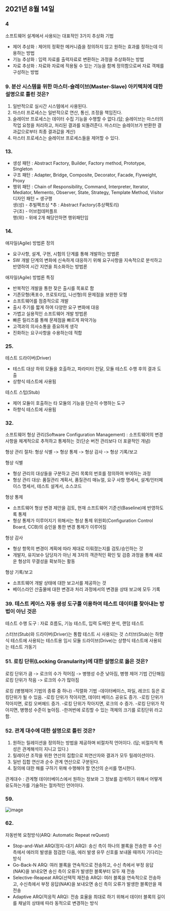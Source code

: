 ## 2021년 8월 14일 
### 4
소프트웨어 설계에서 사용되는 대표적인 3가지 추상화 기법
- 제어 추상화 : 제어의 정확한 메커니즘을 정의하지 않고 원하는 효과를 정하는데 이용하는 방법
- 기능 추상화 : 입력 자료를 출력자료로 변환하는 과정을 추상화하는 방법
- 자료 추상화 : 자료와 자료에 적용될 수 있는 기능을 함께 정의함으로써 자료 객체를 구성하는 방법
### 9. 분산 시스템을 위한 마스터-슬레이브(Master-Slave) 아키텍처에 대한 설명으로 틀린 것은?
1. 일반적으로 실시간 시스템에서 사용된다.
2. 마스터 프로세스는 일반적으로 연산, 통신, 조정을 책임진다.
3. 슬레이브 프로세스는 데이터 수집 기능을 수행할 수 없다.(답; 슬레이브는 마스터의 작업 요청을 처리하고, 처리된 결과를 되돌려준다. 마스터는 슬레이브가 반환한 결과값으로부터 최종 결과값을 계산)
4. 마스터 프로세스는 슬레이브 프로세스들을 제어할 수 있다.

### 13.
- 생성 패턴 : Abstract Factory, Builder, Factory method, Prototype, Singleton
- 구조 패턴 : Adapter, Bridge, Composite, Decorator, Facade, Flyweight, Proxy
- 행위 패턴 : Chain of Responsibility, Command, Interpreter, Iterator, Mediator, Memento, Observer, State, Strategy, Template Method, Visitor
디자인 패턴 = 생구행 <br>
생(성) - 추빌팩프싱      *추 : Abstract Factory(추상팩토리) <br>
구(조) - 어브컴데퍼플프 <br>
행(위) - 위에 2개 해당안하면 행위패턴임

### 14.
애자일(Agile) 방법론 정의
- 요구사항, 설계, 구현, 시험의 단계를 통해 개발하는 방법론
- SW 개발 단계의 변화에 신속하게 대응하기 위해 요구사항을 지속적으로 분석하고 반영하여 시간 지연을 최소화하는 방법론

애자일(Agile) 방법론 특징
- 반복적인 개발을 통한 잦은 출시를 목표로 함
- 기존모형(폭포수, 프로토타입, 나선형)의 문제점을 보완한 모형
- 소프트웨어를 점증적으로 개발
- 출시 주기를 짧게 하여 다양한 요구 변화에 대응
- 가볍고 실용적인 소프트웨어 개발 방법론
- 빠른 릴리즈를 통해 문제점을 빠르게 파악가능
- 고객과의 의사소통을 중요하게 생각
- 진화하는 요구사항을 수용하는데 적합

### 25.
테스트 드라이버(Driver)
- 테스트 대상 하위 모듈을 호출하고, 파라미터 전달, 모듈 테스트 수행 후의 결과 도출
- 상향식 테스트에 사용됨

테스트 스텁(Stub)
- 제어 모듈이 호출하는 타 모듈의 기능을 단순히 수행하는 도구
- 하향식 테스트에 사용됨

### 32.
소프트웨어 형상 관리(Software Configuration Management)
: 소프트웨어의 변경 사항을 체계적으로 추적하고 통제하는 것(단순 버전 관리보다 더 포괄적인 개념)

형상 관리 절차: 형상 식별 -> 형상 통제 -> 형상 감사 -> 형상 기록/보고

형상 식별
- 형상 관리의 대상들을 구분하고 관리 목록의 번호를 정의하여 부여하는 과정
- 형상 관리 대상: 품질관리 계획서, 품질관리 매뉴얼, 요구 사항 명세서, 설계/인터페이스 명세서, 테스트 설계서, 소스코드

형상 통제
- 소프트웨어 형상 변경 제안을 검토, 현재 소프트웨어 기준선(Baseline)에 반영하도록 통제
- 형상 통제가 이루어지기 위해서는 형상 통제 위원회(Configuration Control Board, CCB)의 승인을 통한 변경 통제가 이루어짐

형상 감사
- 형상 항목의 변경이 계획에 따라 제대로 이뤄졌는지를 검토/승인하는 것
- 개발자, 유지보수 담당자가 아닌 제 3자의 객관적인 확인 및 검증 과정을 통해 새로운 형상의 무결성을 확보하는 활동

형상 기록/보고
- 소프트웨어 개발 상태에 대한 보고서를 제공하는 것
- 베이스라인 산출물에 대한 변경과 처리 과정에서의 변경을 상태 보고에 모두 기록

### 39. 테스트 케이스 자동 생성 도구를 이용하여 테스트 데이터를 찾아내는 방법이 아닌 것은
테스트 수행 도구
: 자료 흐름도, 기능 테스트, 입력 도메인 분석, 랜덤 테스트

스터브(Stub)와 드라이버(Driver)는 통합 테스트 시 사용되는 것
스터브(Stub)는 하향식 테스트에 사용되는 테스트용 임시 모듈
드라이브(Drive)는 상향식 테스트에 사용되는 테스트 가동기

### 51. 로킹 단위(Locking Granularity)에 대한 설명으로 옳은 것은?
로킹 단위가 큼 -> 로크의 수가 적어짐 -> 병행성 수준 낮아짐, 병행 제어 기법 간단해짐
로킹 단위가 작음 -> 로크의 수가 많아짐


로킹 (병행제어 기법의 종류 중 하나)
-직렬화 기법
-데이터베이스, 파일, 레코드 등은 로킹단위가 될 수 있음.
-로킹 단위가 작아지면, 데이터 베이스 공유도 증가.
-로킹 단위가 작아지면, 로킹 오버헤드 증가.
-로킹 단위가 작아지면, 로크의 수 증가.
-로킹 단위가 작아지면, 병행성 수준이 높아짐.
-한꺼번에 로킹할 수 있는 객체의 크기를 로킹단위 라고 함.

### 52. 관계 대수에 대한 설명으로 틀린 것은?
1. 원하는 릴레이션을 정의하는 방법을 제공하며 비절차적 언어이다. (답; 비절차적 특성은 관계해석이 지니고 있다.)
2. 릴레이션 조작을 위한 연산의 집합으로 피연산자와 결과가 모두 릴레이션이다.
3. 일반 집합 연산과 순수 관계 연산으로 구분된다.
4. 질의에 대한 해를 구하기 위해 수행해야 할 연산의 순서를 명시한다.

관계대수 : 관계형 데이터베이스에서 원하는 정보와 그 정보를 검색하기 위해서 어떻게 유도하는가를 기술하는 절차적인 언어이다.

### 59.
![image](https://user-images.githubusercontent.com/74582262/155956463-3311401a-5b31-4da2-a5fb-f5e673d58f37.png)

### 62.
자동반복 요청방식(ARQ: Automatic Repeat reQuest)
- Stop-and-Wait ARQ(정지-대기 ARQ): 송신 측이 하나의 블록을 전송한 후 수신 측에서 에러의 발생을 점검한 다음, 에러 발생 유무 신호를 보내올 때까지 기다리는 방식
- Go-Back-N ARQ: 여러 블록을 연속적으로 전송하고, 수신 측에서 부정 응답(NAK)을 보내오면 송신 측이 오류가 발생한 블록부터 모두 재 전송
- Selective-Reapeat ARQ(선택적 재전송 ARQ): 여러 블록을 연속적으로 전송하고, 수신측에서 부정 응답(NAK)을 보내오면 송신 측이 오류가 발생한 블록만을 재전송
- Adaptive ARQ(적응적 ARQ): 전송 효율을 최대로 하기 위해서 데이터 블록의 길이를 채널의 상태에 따라 동적으로 변경하는 방식
